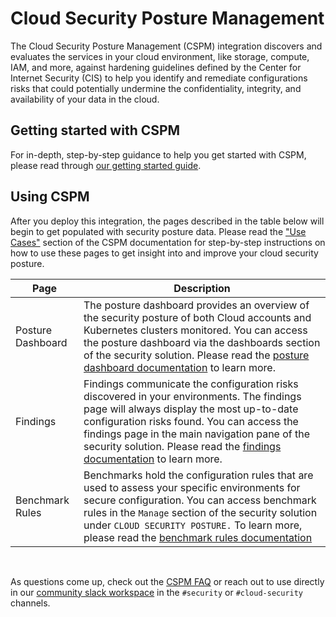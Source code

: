 # Cloud Security Posture Management

The Cloud Security Posture Management (CSPM) integration discovers and evaluates the services in your cloud environment, like storage, compute, IAM, and more, against hardening guidelines defined by the Center for Internet Security (CIS) to help you identify and remediate configurations risks that could potentially undermine the confidentiality, integrity, and availability of your data in the cloud.

## Getting started with CSPM

For in-depth, step-by-step guidance to help you get started with CSPM, please read through [our getting started guide](https://ela.st/cspm-get-started).

## Using CSPM

After you deploy this integration, the pages described in the table below will begin to get populated with security posture data. Please read the ["Use Cases"](https://ela.st/cspm-use-cases) section of the CSPM documentation for step-by-step instructions on how to use these pages to get insight into and improve your cloud security posture.

| Page              | Description                                                                                                                                                                                                                                                                                                                                |
| ----------------- | ------------------------------------------------------------------------------------------------------------------------------------------------------------------------------------------------------------------------------------------------------------------------------------------------------------------------------------------ |
| Posture Dashboard | The posture dashboard provides an overview of the security posture of both Cloud accounts and Kubernetes clusters monitored. You can access the posture dashboard via the dashboards section of the security solution. Please read the [posture dashboard documentation](https://ela.st/posture-dashboard) to learn more.                  |
| Findings          | Findings communicate the configuration risks discovered in your environments. The findings page will always display the most up-to-date configuration risks found. You can access the findings page in the main navigation pane of the security solution. Please read the [findings documentation](https://ela.st/findings) to learn more. |
| Benchmark Rules   | Benchmarks hold the configuration rules that are used to assess your specific environments for secure configuration. You can access benchmark rules in the `Manage` section of the security solution under `CLOUD SECURITY POSTURE.` To learn more, please read the [benchmark rules documentation](https://ela.st/configuration-rules)    |

&nbsp;

As questions come up, check out the [CSPM FAQ](https://ela.st/cspm-faq) or reach out to use directly in our [community slack workspace](https://elasticstack.slack.com/) in the `#security` or `#cloud-security` channels.
